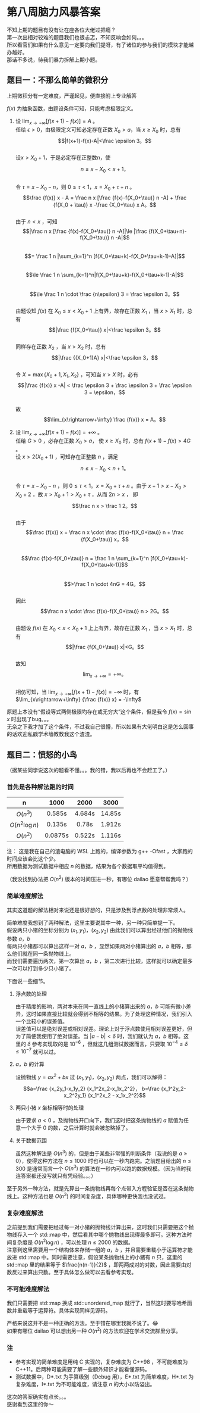 # 第八周脑力风暴答案

不知上期的题目有没有让在座各位大佬过把瘾？  
第一次出相对较难的题目我们也很忐忑，不知反响会如何。。。  
所以看官们如果有什么意见一定要向我们提呀，有了诸位的参与我们的模块才能越办越好。  
那话不多说，待我们暴力拆解上期小题。


## 题目一：不那么简单的微积分

上期微积分有一定难度，严谨起见，便直接附上专业解答

$f(x)$ 为抽象函数，由题设条件可知，只能考虑极限定义。

1. 设 
    $\lim_{x\rightarrow+\infty} [f(x+1)-f(x)] = A$ 。  
    任给 $\epsilon>0$，由极限定义可知必定存在正数 $X_0>a$，当 $x\ge X_0$ 时，总有
    $$|f(x+1)-f(x)-A|<\frac \epsilon 3。$$  
    设$x>X_0+1$，于是必定存在正整数$n$，使
    $$n \le x-X_0 < x+1，$$  
    令 $\tau = x-X_0-n$，则 $0\le\tau < 1，x=X_0+\tau+n$ 。  
    $$\frac {f(x)} x - A = \frac n x [\frac {f(x)-f(X_0+\tau)} n -A] + \frac {f(X_0 + \tau)} x -\frac {X_0+\tau} x A。$$  
    由于 $n<x$ ，可知
    $$|\frac n x [\frac {f(x)-f(X_0+\tau)} n -A]|\le |\frac {f(X_0+\tau+n)-f(X_0+\tau)} n -A|$$  
    $$= \frac 1 n |\sum_{k=1}^n [f(X_0+\tau+k)-f(X_0+\tau+k-1)-A]|$$  
    $$\le \frac 1 n \sum_{k=1}^n|f(X_0+\tau+k)-f(X_0+\tau+k-1)-A|$$  
    $$\le \frac 1 n \cdot \frac {n\epsilon} 3 = \frac \epsilon 3。$$  
    由题设知 $f(x)$ 在 $X_0\le x < X_0 +1$ 上有界，故存在正数 $X_1$ ，当 $x>X_1$ 时，总有
    $$|\frac {f(X_0+\tau)} x|<\frac \epsilon 3。$$  
    同样存在正数 $X_2$ ，当 $x>X_2$ 时，总有
    $$|\frac {(X_0+1)A} x|<\frac \epsilon 3，$$  
    令 $X=\max{\{X_0+1,X_1,X_2\}}$ ，可知当 $x>X$ 时，必有
    $$|\frac {f(x)} x -A| < \frac \epsilon 3 + \frac \epsilon 3 + \frac \epsilon 3 = \epsilon，$$  
    故
    $$\lim_{x\rightarrow+\infty} \frac {f(x)} x = A。$$

2. 设 $\lim_{x\rightarrow+\infty}{[f(x+1)-f(x)]} = +\infty$ 。  
    任给 $G>0$ ，必存在正数 $X_0>a$， 使 $x\ge X_0$ 时，总有 $f(x+1)-f(x)>4G$ 。  
    设 $x>2(X_0+1)$ ，可知存在正整数 $n$ ，满足
    $$n \le x - X_0 < n+1。$$  
    令 $\tau = x - X_0 - n$ ，则 $0\le \tau < 1。 x=X_0 + \tau + n$ 。由于 $x+1>x-X_0>X_0+2$ ，故 $x>X_0+1>X_0+\tau$ ，从而 $2n>x$ ， 即
    $$\frac n x > \frac 1 2。$$  
    由于
    $$\frac {f(x)} x = \frac n x \cdot \frac {f(x)-f(X_0+\tau)} n + \frac {f(X_0+\tau)} x，$$  
    $$\frac {f(x)-f(X_0+\tau)} n = \frac 1 n \sum_{k=1}^n [f(X_0+\tau+k)-f(X_0+\tau+k-1)]$$  
    $$>\frac 1 n \cdot 4nG = 4G。$$  
    因此
    $$\frac n x \cdot \frac {f(x)-f(X_0+\tau)} n > 2G。$$  
    由题设 $f(x)$ 在 $X_0<x<X_0+1$ 上上有界，故存在正数 $X_1$ ，当 $x>X_1$ 时，总有
    $$|\frac {f(X_0+\tau)} x|<G。$$  
    故知
    $$\lim_{x\rightarrow+\infty} = +\infty。$$  
    相仿可知，当 $\lim_{x\rightarrow+\infty} {[f(x+1)-f(x)]} = -\infty$ 时，有 $\lim_{x\rightarrow+\infty} {\frac {f(x)} x} = -\infty$

原题上本没有“假设等式两侧极限均存在或无穷大”这个条件，但是我令 $f(x)=\sin x$ 时出现了bug。。。  
无奈之下我才加了这个条件，不过我自己很懵，所以如果有大佬明白这是怎么回事的话欢迎私戳学术墙教教我这个渣渣。

## 题目二：愤怒的小鸟

（据某些同学说这次的题看不懂。。。我的错，我以后再也不会赶工了。）

### 首先是各种解法跑的时间

|       n        |  1000   |  2000  |  3000  |
| :------------: | :-----: | :----: | :----: |
|    $O(n^3)$    | 0.585s  | 4.684s | 14.85s |
| $O(n^2\log n)$ | 0.135s  | 0.78s  | 1.912s |
|    $O(n^2)$    | 0.0875s | 0.522s | 1.116s |

注：
这是我在自己的渣电脑的 WSL 上跑的，编译参数为 g++ -Ofast ，大家跑的时间应该会比这个少。  
所用数据为测试数据中相应 $n$ 的数据，结果为各个数据取平均值得到。

（我没找到办法把 $O(n^2)$ 版本的时间压进一秒，有哪位 dailao 愿意帮帮我吗？）

### 简单难度解法

其实这道题的解法相对来说还是很好想的，只是涉及到浮点数的处理非常烦人。

简单难度我想到了两种解法，这里主要说其中一种，另一种只简单提一下。  
假设两只小猪的坐标分别为 $(x_1, y_1)， (x_2, y_2)$ 由此我们可以算出经过他们的抛物线参数 $a， b$  
每两只小猪都可以算出这样一对 $a， b$ ，显然如果两对小猪算出的 $a， b$ 相等，那么他们就在同一条抛物线上。  
而我们需要遍历两次，第一次算出 $a， b$ ，第二次进行比较，这样就可以确定最多一次可以打到多少只小猪了。

下面说一些细节。  

1. 浮点数的处理

    由于精度的影响，两对本来在同一直线上的小猪算出来的 $a， b$ 可能有微小差异，这时如果直接比较就会得到不相等的结果。为了处理这种情况，我们引入一个比较小的误差值。  
    误差值可以是绝对误差或相对误差。理论上对于浮点数使用相对误差更好，但为了简便我使用了绝对误差。当 $|a-b|<\delta$ 时，我们就认为 $a， b$ 相等。这里的 $\delta$ 参考实现取的是 $10^{-6}$ ，但就这几组测试数据而言，只要取 $10^{-4}\le\delta\le10^{-7}$ 就可以过。

2. $a， b$ 的计算

    设抛物线 $y=ax^2+bx$ 过 $(x_1, y_1)， (x_2, y_2)$ 两点，我们可以解得：
    $$a=\frac {x_2y_1-x_1y_2} {x_1^2x_2-x_1x_2^2}， b=\frac {x_1^2y_2-x_2^2y_1} {x_1^2x_2 - x_1x_2^2}$$

3. 两只小猪 $x$ 坐标相等时的处理

    由于要求 $a<0$ ，及抛物线开口向下，我们这时把这条抛物线的 $a$ 赋值为任意一个大于 $0$ 的数，之后计算时就会被忽略掉了。

4. 关于数据范围

    虽然这种解法是 $O(n^3)$ 的，但是由于某些非常强的判断条件（我说的是 $a\ge0$），使得这种方法在 $n\le1000$ 时也可以在一秒内跑完。之前题目给出的 $n\le300$ 是通常而言一个 $O(n^3)$ 的算法在一秒内可以跑的数据规模。（因为当时我连答案都还没写就只有凭经验。。。）

至于另外一种方法，就是先算出一条抛物线再每个点带入方程验证是否在这条抛物线上。这种方法也是 $O(n^3)$ 的时间复杂度，具体哪种更快我也没试过。

### 复杂难度解法

之前提到我们需要把经过每一对小猪的抛物线计算出来，这时我们只需要把这个抛物线存入一个 std::map 中，然后看其中哪个抛物线出现得最多即可。这种方法时间复杂度是 $O(n^2\log n)$ ，可以处理 $n\le 2000$ 的数据。  
注意到这里需要用一个结构体来存储一组的 $a， b$ ，并且需要重载小于运算符才能放进 std::map 中。同时需要注意，假设某条抛物线上的小猪有 $n$ 只，这里的 std::map 里的结果等于 $\frac{n(n-1)}{2}$ ，即两两成对的对数，因此需要由对数反过来算出只数。至于具体怎么做可以去看参考实现。

### 不可能难度解法

我们只需要把 std::map 换成 std::unordered_map 就行了，当然这时要写哈希函数并重载等于运算符。具体实现同样见源码。

严格来说这并不是一种正确的方法。至于错在哪里我就不说了。😂  
如果有哪位 dailao 可以想出另一种 $O(n^2)$ 的方法欢迎在学术交流群里分享。

### 注

- 参考实现的简单难度是用纯 C 实现的，复杂难度为 C++98 ，不可能难度为 C++11。后两种可能需要了解一些额外知识才能看懂源码。
- 测试数据中，D*.txt 为手算级别（Debug 用），E*.txt 为简单难度，H*.txt 为复杂难度，I*.txt 为不可能难度，请注意 $n$ 的大小以防溢出。

这次的答案确实有点长。。。  
感谢看到这里的你～
